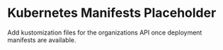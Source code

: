 # Kubernetes Manifests Placeholder

Add kustomization files for the organizations API once deployment manifests are available.
